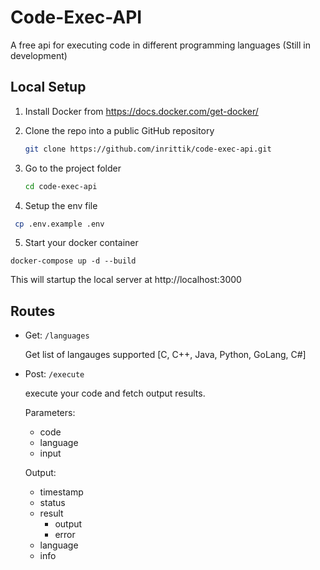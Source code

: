 # Code-Exec-API

A free api for executing code in different programming languages (Still in development)

## Local Setup
1. Install Docker from https://docs.docker.com/get-docker/

2. Clone the repo into a public GitHub repository
   ```sh
   git clone https://github.com/inrittik/code-exec-api.git
   ```

3. Go to the project folder
   ```sh
   cd code-exec-api
   ```
   
4. Setup the env file
  ```sh
   cp .env.example .env
   ```

5. Start your docker container
  ```
  docker-compose up -d --build
  ```
  
This will startup the local server at http://localhost:3000


## Routes
- Get: `/languages` 

  Get list of langauges supported [C, C++, Java, Python, GoLang, C#]
  
- Post: `/execute`

  execute your code and fetch output results.
  
  Parameters:
  - code
  - language
  - input
  
  Output:
  - timestamp
  - status
  - result
    - output
    - error
  - language
  - info
